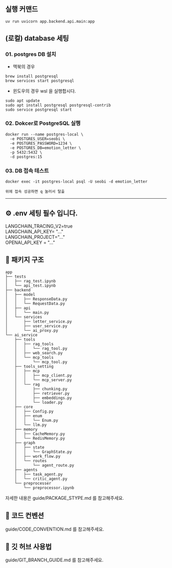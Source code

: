 ## 실행 커맨드
```uv run uvicorn app.backend.api.main:app```

## (로컬) database 세팅 

### 01. postgres DB 설치
- 맥북의 경우 
```
brew install postgresql
brew services start postgresql
```

- 윈도우의 경우 wsl 을 실행합시다.
```
sudo apt update
sudo apt install postgresql postgresql-contrib
sudo service postgresql start
```


### 02. Dokcer로 PostgreSQL 실행
```
docker run --name postgres-local \
  -e POSTGRES_USER=seobi \
  -e POSTGRES_PASSWORD=1234 \
  -e POSTGRES_DB=emotion_letter \
  -p 5432:5432 \
  -d postgres:15
```

### 03. DB 접속 테스트 
```
docker exec -it postgres-local psql -U seobi -d emotion_letter
```
```위에 접속 성공하면 q 눌러서 탈출 ```

---
## ⚙️ .env 세팅 필수 입니다.

LANGCHAIN_TRACING_V2=true  
LANGCHAIN_API_KEY= "..."   
LANGCHAIN_PROJECT="..."   
OPENAI_API_KEY = "..."


## 📂 패키지 구조
```
app
├── tests
│   ├── rag_test.ipynb
│   └── api_test.ipynb
├── backend
│   ├── model
│   │   ├── ResponseData.py
│   │   └── RequestData.py
│   ├── api
│   │   └── main.py
│   └── services
│       ├── letter_service.py
│       ├── user_service.py
│       └── ai_proxy.py
└── ai_service
    ├── tools
    │   ├── rag_tools
    │   │   └── rag_tool.py
    │   ├── web_search.py
    │   └── mcp_tools
    │       └── mcp_tool.py
    ├── tools_setting
    │   ├── mcp
    │   │   ├── mcp_client.py
    │   │   └── mcp_server.py
    │   └── rag
    │       ├── chunking.py
    │       ├── retriever.py
    │       ├── embeddings.py
    │       └── loader.py
    ├── core
    │   ├── Config.py
    │   ├── enum
    │   │   └── Enum.py
    │   └── llm.py
    ├── memory
    │   ├── CacheMemory.py
    │   └── RedisMemory.py
    ├── graph
    │   ├── state
    │   │   └── GraphState.py
    │   ├── work_flow.py
    │   └── routes
    │       └── agent_route.py
    ├── agents
    │   ├── task_agent.py
    │   └── critic_agent.py
    └── preprocesser
        └── preprocessor.ipynb

```
자세한 내용은 guide/PACKAGE_STYPE.md 를 참고해주세요.


## 📝 코드 컨벤션
guide/CODE_CONVENTION.md 를 참고해주세요.

## 🌿 깃 허브 사용법
guide/GIT_BRANCH_GUIDE.md 를 참고해주세요.
